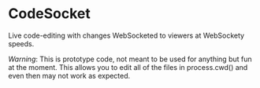 CodeSocket
==========
Live code-editing with changes WebSocketed to viewers at WebSockety speeds.
  
*Warning*: This is prototype code, not meant to be used for anything but fun at the moment. This allows you to edit all of the files in process.cwd() and even then may not work as expected.